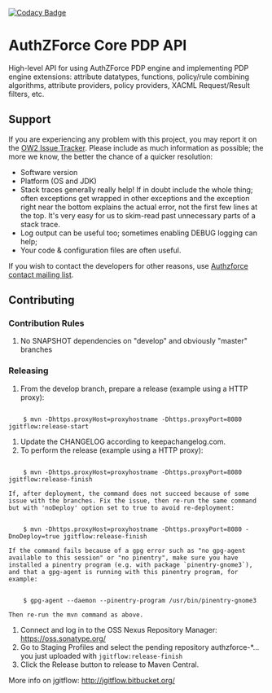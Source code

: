 [![Codacy Badge](https://api.codacy.com/project/badge/Grade/2804cd619dde437a883da48ad5c283bc)](https://www.codacy.com/app/coder103/authzforce-ce-core-pdp-api?utm_source=github.com&amp;utm_medium=referral&amp;utm_content=authzforce/core-pdp-api&amp;utm_campaign=Badge_Grade)

# AuthZForce Core PDP API
High-level API for using AuthZForce PDP engine and implementing PDP engine extensions: attribute datatypes, functions, policy/rule combining algorithms, attribute providers, policy providers, XACML Request/Result filters, etc.

## Support

If you are experiencing any problem with this project, you may report it on the [OW2 Issue Tracker](https://jira.ow2.org/browse/AUTHZFORCE/).
Please include as much information as possible; the more we know, the better the chance of a quicker resolution:

* Software version
* Platform (OS and JDK)
* Stack traces generally really help! If in doubt include the whole thing; often exceptions get wrapped in other exceptions and the exception right near the bottom explains the actual error, not the first few lines at the top. It's very easy for us to skim-read past unnecessary parts of a stack trace.
* Log output can be useful too; sometimes enabling DEBUG logging can help;
* Your code & configuration files are often useful.

If you wish to contact the developers for other reasons, use [Authzforce contact mailing list](http://scr.im/azteam).


## Contributing
### Contribution Rules
1. No SNAPSHOT dependencies on "develop" and obviously "master" branches

### Releasing
1. From the develop branch, prepare a release (example using a HTTP proxy):
<pre><code>
    $ mvn -Dhttps.proxyHost=proxyhostname -Dhttps.proxyPort=8080 jgitflow:release-start
</code></pre>
1. Update the CHANGELOG according to keepachangelog.com.
1. To perform the release (example using a HTTP proxy):
<pre><code>
    $ mvn -Dhttps.proxyHost=proxyhostname -Dhttps.proxyPort=8080 jgitflow:release-finish
</code></pre>
    If, after deployment, the command does not succeed because of some issue with the branches. Fix the issue, then re-run the same command but with 'noDeploy' option set to true to avoid re-deployment:
<pre><code>
    $ mvn -Dhttps.proxyHost=proxyhostname -Dhttps.proxyPort=8080 -DnoDeploy=true jgitflow:release-finish
</code></pre>
    If the command fails because of a gpg error such as "no gpg-agent available to this session" or "no pinentry", make sure you have installed a pinentry program (e.g. with package `pinentry-gnome3`), and that a gpg-agent is running with this pinentry program, for example:
 <pre><code>
    $ gpg-agent --daemon --pinentry-program /usr/bin/pinentry-gnome3
</code></pre>
    Then re-run the mvn command as above.
1. Connect and log in to the OSS Nexus Repository Manager: https://oss.sonatype.org/
1. Go to Staging Profiles and select the pending repository authzforce-*... you just uploaded with `jgitflow:release-finish`
1. Click the Release button to release to Maven Central.

More info on jgitflow: http://jgitflow.bitbucket.org/
